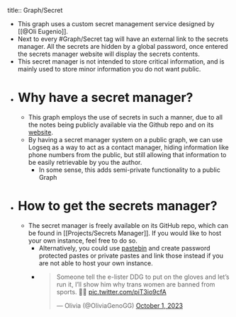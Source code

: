 title:: Graph/Secret

- This  graph uses a custom secret management service designed by [[@Oli Eugenio]].
- Next to every #Graph/Secret tag will have an external link to the secrets manager. All the secrets are hidden by a global password, once entered the secrets manager website will display the secrets contents.
- This secret manager is not intended to store critical information, and is mainly used to store minor information you do not want public.
- # Why have a secret manager?
	- This graph employs the use of secrets in such a manner, due to all the notes being publicly available via the Github repo and on its [website](eugenio.software).
	- By having a secret manager system on a public graph, we can use Logseq as a way to act as a contact manager, hiding information like phone numbers from the public, but still allowing that information to be easily retrievable by you the author.
		- In some sense, this adds semi-private functionality to a public Graph
- # How to get the secrets manager?
	- The secret manager is freely available on its GitHub repo, which can be found in [[Projects/Secrets Manager]]. If you would like to host your own instance, feel free to do so.
		- Alternatively, you could use [pastebin](pastebin.com) and create password protected pastes or private pastes and link those instead if you are not able to host your own instance.
		- <blockquote class="twitter-tweet"><p lang="en" dir="ltr">Someone tell the e-lister DDG to put on the gloves and let’s run it, I’ll show him why trans women are banned from sports. 🥊😭 <a href="https://t.co/piT3io9cfA">pic.twitter.com/piT3io9cfA</a></p>&mdash; Olivia (@OliviaGenoGG) <a href="https://twitter.com/OliviaGenoGG/status/1708552513870270881?ref_src=twsrc%5Etfw">October 1, 2023</a></blockquote> <script async src="https://platform.twitter.com/widgets.js" charset="utf-8"></script>